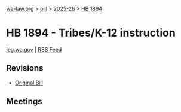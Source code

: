 [wa-law.org](/) > [bill](/bill/) > [2025-26](/bill/2025-26/) > [HB 1894](/bill/2025-26/hb/1894/)

# HB 1894 - Tribes/K-12 instruction
[leg.wa.gov](https://app.leg.wa.gov/billsummary?BillNumber=1894&Year=2025&Initiative=false) | [RSS Feed](./rss.xml)

## Revisions
* [Original Bill](1/)

## Meetings